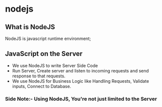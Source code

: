 # nodejs

## What is NodeJS
NodeJS is javascript runtime environment;


## JavaScript on the Server
- We use NodeJS to write Server Side Code
- Run Server, Create server and listen to incoming requests and send response to that requests.
- We use NodeJS for Business Logic like Handling Requests, Validate inputs, Connect to Database.

### Side Note:- Using NodeJS, You're not just limited to the Server

